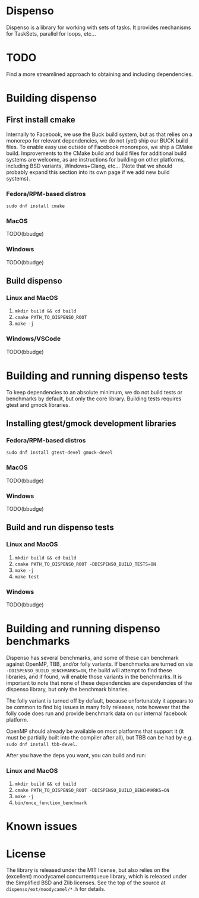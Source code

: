 # Dispenso
Dispenso is a library for working with sets of tasks.  It provides mechanisms for TaskSets, parallel for loops, etc...

# TODO

Find a more streamlined approach to obtaining and including dependencies.

# Building dispenso

## First install cmake
Internally to Facebook, we use the Buck build system, but as that relies on a monorepo for relevant dependencies, we do not (yet) ship our BUCK build files.  To enable easy use outside of Facebook monorepos, we ship a CMake build.  Improvements to the CMake build and build files for additional build systems are welcome, as are instructions for building on other platforms, including BSD variants, Windows+Clang, etc... (Note that we should probably expand this section into its own page if we add new build systems).

### Fedora/RPM-based distros
`sudo dnf install cmake`

### MacOS
TODO(bbudge)

### Windows
TODO(bbudge)

## Build dispenso
### Linux and MacOS
1. `mkdir build && cd build`
1. `cmake PATH_TO_DISPENSO_ROOT`
1. `make -j`

### Windows/VSCode 
TODO(bbudge)

# Building and running dispenso tests
To keep dependencies to an absolute minimum, we do not build tests or benchmarks by default, but only the core library.  Building tests requires gtest and gmock libraries.

## Installing gtest/gmock development libraries

### Fedora/RPM-based distros
`sudo dnf install gtest-devel gmock-devel`

### MacOS
TODO(bbudge)

### Windows
TODO(bbudge)

## Build and run dispenso tests
### Linux and MacOS
1. `mkdir build && cd build`
1. `cmake PATH_TO_DISPENSO_ROOT -DDISPENSO_BUILD_TESTS=ON`
1. `make -j`
1. `make test`

### Windows
TODO(bbudge)

# Building and running dispenso benchmarks
Dispenso has several benchmarks, and some of these can benchmark against OpenMP, TBB, and/or folly variants.  If benchmarks are turned on via `-DDISPENSO_BUILD_BENCHMARKS=ON`, the build will attempt to find these libraries, and if found, will enable those variants in the benchmarks.  It is important to note that none of these dependencies are dependencies of the dispenso library, but only the benchmark binaries.

The folly variant is turned off by default, because unfortunately it appears to be common to find big issues in many folly releases; note however that the folly code does run and provide benchmark data on our internal facebook platform.

OpenMP should already be available on most platforms that support it (it must be partially built into the compiler after all), but TBB can be had by e.g. `sudo dnf install tbb-devel`.

After you have the deps you want, you can build and run:
### Linux and MacOS
1. `mkdir build && cd build`
1. `cmake PATH_TO_DISPENSO_ROOT -DDISPENSO_BUILD_BENCHMARKS=ON`
1. `make -j`
1. `bin/once_function_benchmark`

# Known issues


# License

The library is released under the MIT license, but also relies on the (excellent) moodycamel concurrentqueue library, which is released under the Simplified BSD and Zlib licenses.  See the top of the source at `dispenso/ext/moodycamel/*.h` for details.
